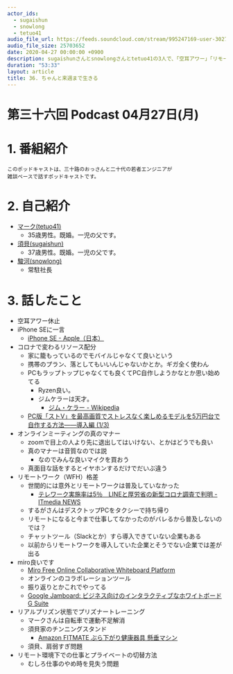 ```yaml
---
actor_ids:
  - sugaishun
  - snowlong
  - tetuo41
audio_file_url: https://feeds.soundcloud.com/stream/995247169-user-302747142-yarukinai-36-2020-04-27.mp3
audio_file_size: 25703652
date: 2020-04-27 00:00:00 +0900
description: sugaishunさんとsnowlongさんとtetuo41の3人で、「空耳アワー」「リモートワーク」「miro」について話しました。
duration: "53:33"
layout: article
title: 36. ちゃんと来週まで生きる
---
```


# 第三十六回 Podcast 04月27日(月)

# 1. 番組紹介
    このポッドキャストは、三十路のおっさんと二十代の若者エンジニアが
    雑談ベースで話すポッドキャストです。

# 2. 自己紹介
- [マーク(tetuo41)](https://twitter.com/tetuo41)
    - 35歳男性。既婚。一児の父です。
- [須貝(sugaishun)](https://twitter.com/sugaishun)
    - 37歳男性。既婚。一児の父です。
- [駿河(snowlong)](https://twitter.com/_snowlong)
    - 常駐社長

# 3. 話したこと
- 空耳アワー休止
- iPhone SEに一言
    - [iPhone SE - Apple（日本）](https://www.apple.com/jp/iphone-se/)
- コロナで変わるリソース配分
    - 家に籠もっているのでモバイルじゃなくて良いという
    - 携帯のプラン、落としてもいいんじゃないかとか。ギガ全く使わん
    - PCもラップトップじゃなくても良くてPC自作しようかなとか思い始めてる
        - Ryzen良い。
        - ジムケラーは天才。
            - [ジム・ケラー - Wikipedia](https://ja.wikipedia.org/wiki/%E3%82%B8%E3%83%A0%E3%83%BB%E3%82%B1%E3%83%A9%E3%83%BC)
    - [PC版「ストV」を最高画質でストレスなく楽しめるモデルを5万円台で自作する方法――導入編 (1/3)](https://www.itmedia.co.jp/pcuser/articles/2003/23/news070.html)
- オンラインミーティングの真のマナー
    - zoomで目上の人より先に退出してはいけない、とかはどうでも良い
    - 真のマナーは音質なのでは説
        - なのでみんな良いマイクを買おう
    - 真面目な話をするとイヤホンするだけでだいぶ違う
- リモートワーク（WFH）格差
    - 世間的には意外とリモートワークは普及していなかった
        - [テレワーク実施率は5％　LINEと厚労省の新型コロナ調査で判明 - ITmedia NEWS](https://www.itmedia.co.jp/news/articles/2004/06/news088.html)
    - するがさんはデスクトップPCをタクシーで持ち帰り
    - リモートになると今まで仕事してなかったのがバレるから普及しないのでは？
    - チャットツール（Slackとか）すら導入できていない企業もある
    - 以前からリモートワークを導入していた企業とそうでない企業では差が出る
- miro良いです
    - [Miro  Free Online Collaborative Whiteboard Platform](https://miro.com/)
    - オンラインのコラボレーションツール
    - 振り返りとかこれでやってる
    - [Google Jamboard: ビジネス向けのインタラクティブなホワイトボード  G Suite](https://gsuite.google.co.jp/intl/ja/products/jamboard/)
- リアルプリズン状態でプリズナートレーニング
    - マークさんは自転車で運動不足解消
    - 須貝家のチンニングスタンド
        - [Amazon  FITMATE ぶら下がり健康器具 懸垂マシン](https://www.amazon.co.jp/gp/product/B07N19V515/)
    - 須貝、肩弱すぎ問題
- リモート環境下での仕事とプライベートの切替方法
    - むしろ仕事のやめ時を見失う問題

